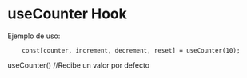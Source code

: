 # useCounter Hook

Ejemplo de uso:
```
    const[counter, increment, decrement, reset] = useCounter(10); 
```

useCounter() //Recibe un valor por defecto
